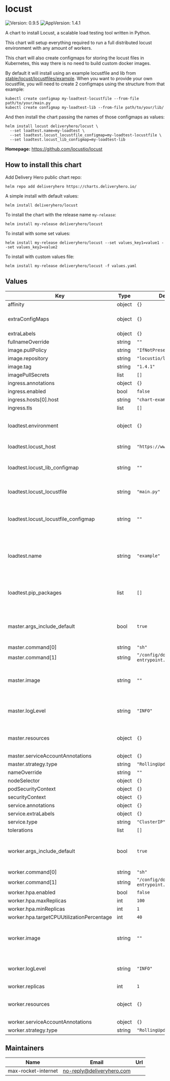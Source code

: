 # locust

![Version: 0.9.5](https://img.shields.io/badge/Version-0.9.5-informational?style=flat-square) ![AppVersion: 1.4.1](https://img.shields.io/badge/AppVersion-1.4.1-informational?style=flat-square)

A chart to install Locust, a scalable load testing tool written in Python.

This chart will setup everything required to run a full distributed locust environment with any amount of workers.

This chart will also create configmaps for storing the locust files in Kubernetes, this way there is no need to build custom docker images.

By default it will install using an example locustfile and lib from [stable/locust/locustfiles/example](https://github.com/deliveryhero/helm-charts/tree/master/stable/locust/locustfiles/example). When you want to provide your own locustfile, you will need to create 2 configmaps using the structure from that example:

```console
kubectl create configmap my-loadtest-locustfile --from-file path/to/your/main.py
kubectl create configmap my-loadtest-lib --from-file path/to/your/lib/
```

And then install the chart passing the names of those configmaps as values:

```console
helm install locust deliveryhero/locust \
  --set loadtest.name=my-loadtest \
  --set loadtest.locust_locustfile_configmap=my-loadtest-locustfile \
  --set loadtest.locust_lib_configmap=my-loadtest-lib
```

**Homepage:** <https://github.com/locustio/locust>

## How to install this chart

Add Delivery Hero public chart repo:

```console
helm repo add deliveryhero https://charts.deliveryhero.io/
```

A simple install with default values:

```console
helm install deliveryhero/locust
```

To install the chart with the release name `my-release`:

```console
helm install my-release deliveryhero/locust
```

To install with some set values:

```console
helm install my-release deliveryhero/locust --set values_key1=value1 --set values_key2=value2
```

To install with custom values file:

```console
helm install my-release deliveryhero/locust -f values.yaml
```

## Values

| Key | Type | Default | Description |
|-----|------|---------|-------------|
| affinity | object | `{}` |  |
| extraConfigMaps | object | `{}` | Config Maps to be mounted |
| extraLabels | object | `{}` |  |
| fullnameOverride | string | `""` |  |
| image.pullPolicy | string | `"IfNotPresent"` |  |
| image.repository | string | `"locustio/locust"` |  |
| image.tag | string | `"1.4.1"` |  |
| imagePullSecrets | list | `[]` |  |
| ingress.annotations | object | `{}` |  |
| ingress.enabled | bool | `false` |  |
| ingress.hosts[0].host | string | `"chart-example.local"` |  |
| ingress.tls | list | `[]` |  |
| loadtest.environment | object | `{}` | environment variables used in the load test |
| loadtest.locust_host | string | `"https://www.google.com"` | the host you will load test |
| loadtest.locust_lib_configmap | string | `""` | name of a configmap containing your lib |
| loadtest.locust_locustfile | string | `"main.py"` | the name of the locustfile |
| loadtest.locust_locustfile_configmap | string | `""` | name of a configmap containing your locustfile |
| loadtest.name | string | `"example"` | a name used for resources and settings in this load test |
| loadtest.pip_packages | list | `[]` | a list of extra python pip packages to install |
| master.args_include_default | bool | `true` | Whether to include default command args |
| master.command[0] | string | `"sh"` |  |
| master.command[1] | string | `"/config/docker-entrypoint.sh"` |  |
| master.image | string | `""` | A custom docker image including tag |
| master.logLevel | string | `"INFO"` | Log level. Can be INFO or DEBUG |
| master.resources | object | `{}` | resources for the locust master |
| master.serviceAccountAnnotations | object | `{}` |  |
| master.strategy.type | string | `"RollingUpdate"` |  |
| nameOverride | string | `""` |  |
| nodeSelector | object | `{}` |  |
| podSecurityContext | object | `{}` |  |
| securityContext | object | `{}` |  |
| service.annotations | object | `{}` |  |
| service.extraLabels | object | `{}` |  |
| service.type | string | `"ClusterIP"` |  |
| tolerations | list | `[]` |  |
| worker.args_include_default | bool | `true` | Whether to include default command args |
| worker.command[0] | string | `"sh"` |  |
| worker.command[1] | string | `"/config/docker-entrypoint.sh"` |  |
| worker.hpa.enabled | bool | `false` |  |
| worker.hpa.maxReplicas | int | `100` |  |
| worker.hpa.minReplicas | int | `1` |  |
| worker.hpa.targetCPUUtilizationPercentage | int | `40` |  |
| worker.image | string | `""` | A custom docker image including tag |
| worker.logLevel | string | `"INFO"` | Log level. Can be INFO or DEBUG |
| worker.replicas | int | `1` |  |
| worker.resources | object | `{}` | resources for the locust worker |
| worker.serviceAccountAnnotations | object | `{}` |  |
| worker.strategy.type | string | `"RollingUpdate"` |  |

## Maintainers

| Name | Email | Url |
| ---- | ------ | --- |
| max-rocket-internet | no-reply@deliveryhero.com |  |

